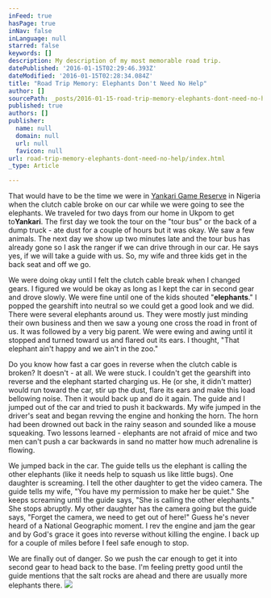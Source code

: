 ```yaml
---
inFeed: true
hasPage: true
inNav: false
inLanguage: null
starred: false
keywords: []
description: My description of my most memorable road trip.
datePublished: '2016-01-15T02:29:46.393Z'
dateModified: '2016-01-15T02:28:34.084Z'
title: "Road Trip Memory: Elephants Don't Need No Help"
author: []
sourcePath: _posts/2016-01-15-road-trip-memory-elephants-dont-need-no-help.md
published: true
authors: []
publisher:
  name: null
  domain: null
  url: null
  favicon: null
url: road-trip-memory-elephants-dont-need-no-help/index.html
_type: Article

---
```

That would have to be the time we were in [Yankari Game Reserve][0] in Nigeria when the clutch cable broke on our car while we were going to see the elephants. We traveled for two days from our home in Ukpom to get to**Yankari**. The first day we took the tour on the "tour bus" or the back of a dump truck - ate dust for a couple of hours but it was okay. We saw a few animals. The next day we show up two minutes late and the tour bus has already gone so I ask the ranger if we can drive through in our car. He says yes, if we will take a guide with us. So, my wife and three kids get in the back seat and off we go.

We were doing okay until I felt the clutch cable break when I changed gears. I figured we would be okay as long as I kept the car in second gear and drove slowly. We were fine until one of the kids shouted "**elephants**." I popped the gearshift into neutral so we could get a good look and we did. There were several elephants around us. They were mostly just minding their own business and then we saw a young one cross the road in front of us. It was followed by a very big parent. We were ewing and awing until it stopped and turned toward us and flared out its ears. I thought, "That elephant ain't happy and we ain't in the zoo."

Do you know how fast a car goes in reverse when the clutch cable is broken? It doesn't - at all. We were stuck. I couldn't get the gearshift into reverse and the elephant started charging us. He (or she, it didn't matter) would run toward the car, stir up the dust, flare its ears and make this load bellowing noise. Then it would back up and do it again. The guide and I jumped out of the car and tried to push it backwards. My wife jumped in the driver's seat and began revving the engine and honking the horn. The horn had been drowned out back in the rainy season and sounded like a mouse squeaking. Two lessons learned - elephants are not afraid of mice and two men can't push a car backwards in sand no matter how much adrenaline is flowing.

We jumped back in the car. The guide tells us the elephant is calling the other elephants (like it needs help to squash us like little bugs). One daughter is screaming. I tell the other daughter to get the video camera. The guide tells my wife, "You have my permission to make her be quiet." She keeps screaming until the guide says, "She is calling the other elephants." She stops abruptly. My other daughter has the camera going but the guide says, "Forget the camera, we need to get out of here!" Guess he's never heard of a National Geographic moment. I rev the engine and jam the gear and by God's grace it goes into reverse without killing the engine. I back up for a couple of miles before I feel safe enough to stop.

We are finally out of danger. So we push the car enough to get it into second gear to head back to the base. I'm feeling pretty good until the guide mentions that the salt rocks are ahead and there are usually more elephants there.
![](https://the-grid-user-content.s3-us-west-2.amazonaws.com/0077443f-2cfc-4db8-b37f-8ef2e9d7f04c.jpg)

[0]: http://www.yankarigamereserve.com/home.htm "Yankari Game Reserve, Bauchi State, Nigeria"